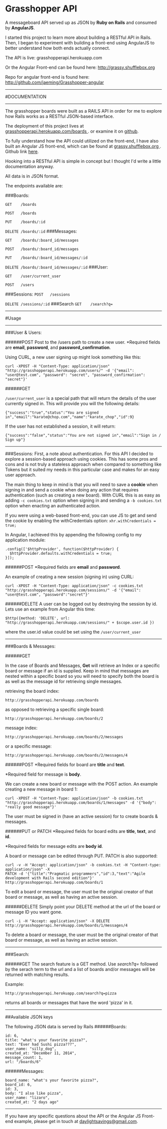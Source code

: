 # Grasshopper API

A messageboard API served up as JSON by **Ruby on Rails** and consumed by **AngularJS**.

I started this project to learn more about building a RESTful API in Rails.
Then, I began to experiment with building a front-end using AngularJS to better understand how both ends actually connect.

The API is live:
grasshopperapi.herokuapp.com

Or the Angular Front-end can be found here:
http://grassy.shufflebox.org

Repo for angular front-end is found here:
http://github.com/jaeming/Grasshopper-angular

____________
#DOCUMENTATION
____
The grasshopper boards were built as a RAILS API in order for me to explore how Rails works as a RESTful JSON-based interface.

The deployment of this project lives at [grasshopperapi.herokuapp.com/boards ](http://grasshopperapi.herokuapp.com/boards)
. or examine it on [github](https://github.com/jaeming/grasshopper).

To fully understand how the API could utilized on the front-end, I have also built an Angular JS front-end, which can be found at [grassy.shufflebox.org ](http://grassy.shufflebox.org/)
. Github link [here](https://github.com/jaeming/Grasshopper-angular).

Hooking into a RESTful API is simple in concept but I thought I'd write a little documentation anyway.

All data is in JSON format.

The endpoints available are:

###Boards:

```GET    /boards```


```POST   /boards```


```PUT    /boards/:id```


```DELETE /boards/:id```
###Messages:

```GET    /boards/:board_id/messages```


```POST   /boards/:board_id/messages```


```PUT    /boards/:board_id/messages/:id```


```DELETE /boards/:board_id/messages/:id```
###User:

```GET    /user/current_user```

```POST   /users```



###Sessions:
```POST   /sessions```

```DELETE /sessions/:id```
###Search
```GET    /search?q=```

______
#Usage
______

###User & Users:

######POST
Post to the /users path to create a new user.
*Required fields are **email**, **password**, and **password_confirmation**.

Using CURL, a new user signing up might look something like this:

```
curl -XPOST -H "Content-Type: application/json" "http://grasshopperapi.herokuapp.com/users/" -d '{"email": "user@test.com", "password": "secret", "password_confirmation": "secret"}'
```

######GET

```/user/current_user``` is a special path that will return the details of the user currently signed in. This will provide you will the following details:

```{"success":"true","status":"You are signed in","email":"karate@chop.com","name":"karate_chop","id":9}```

If the user has not established a session, it will return:

```{"success":"false","status":"You are not signed in","email":"Sign in / Sign up"}```
_________
###Sessions:
First, a note about authentication. For this API I decided to explore a session-based approach using cookies. This has some pros and cons and is not truly a stateless approach when compared to something like Tokens but it suited my needs in this particular case and makes for an easy user approach.

The main thing to keep in mind is that you will need to save a **cookie** when signing in and send a cookie when doing any action that requires authentication (such as creating a new board). With CURL this is as easy as adding ```-c cookies.txt``` option when signing in and sending a ```-b cookies.txt``` option when enacting an authenticated action.

If you were using a web-based front-end, you can use JS to get and send the cookie by enabling the withCredentials option: ```xhr.withCredentials = true;```

In Angular, I achieved this by appending the following config to my application module:

```
.config(['$httpProvider', function($httpProvider) {
  $httpProvider.defaults.withCredentials = true;
}]);
```

######POST
*Required fields are **email** and **password**.

An example of creating a new session (signing in) using CURL:

```
curl -XPOST -H "Content-Type: application/json" -c cookies.txt "http://grasshopperapi.herokuapp.com/sessions/" -d '{"email": "user@test.com", "password":"secret"}'
```

######DELETE
A user can be logged out by destroying the session by id. Lets use an example from Angular this time:

```
$http({method: 'DELETE', url: "http://grasshopperapi.herokuapp.com/sessions/" + $scope.user.id })
```
where the user.id value could be set using the ```/user/current_user```
_________

###Boards & Messages:

######GET

In the case of Boards and Messages, **Get** will retrieve an Index or a specific board or message if an id is supplied. Keep in mind that messages are nested within a specific board so you will need to specify both the board is as well as the message id for retrieving single messages.

retrieving the board index:

```http://grasshopperapi.herokuapp.com/boards```

as opposed to retrieving a specific single board:

```http://grasshopperapi.herokuapp.com/boards/2```

message index:

```http://grasshopperapi.herokuapp.com/boards/2/messages```

or a specific message:


```http://grasshopperapi.herokuapp.com/boards/2/messages/4```


######POST
*Required fields for board are **title** and **text**.

*Required field for message is **body**.

We can create a new board or message with the POST action.
An example creating a new message in board 1:

```
curl -XPOST -H "Content-Type: application/json" -b cookies.txt "http://grasshopperapi.herokuapp.com/boards/1/messages" -d '{"body": "really good message"}'
```

The user must be signed in (have an active session) for to create boards & messages.

######PUT or PATCH
*Required fields for board edits are **title**, **text**, and **id**.

*Required fields for message edits are **body** **id**.

A board or message can be edited through PUT. PATCH is also supported:

```
curl -v -H "Accept: application/json" -b cookies.txt -H "Content-type: application/json" -X
PATCH -d '{"title":"Pragmatic programmers","id":3,"text":"Agile development with Rails second edition"}' http://grasshopperapi.herokuapp.com/boards/1
```

To edit a board or message, the user must be the original creator of that board or message, as well as having an active session.


######DELETE
Simply point your DELETE method at the url of the board or message ID you want gone.


```
curl -i -H "Accept: application/json" -X DELETE http://grasshopperapi.herokuapp.com/boards/1/messages/4
```

To delete a board or message, the user must be the original creator of that board or message, as well as having an active session.
_____________

###Search:

######GET
The search feature is a GET method. Use *search?q=* followed by the serach term to the url and a list of boards and/or messages will be returned with matching results.

Example:

```http://grasshopperapi.herokuapp.com/search?q=pizza```

returns all boards or messages that have the word 'pizza' in it.
_____________

##Available JSON keys

The following JSON data is served by Rails
######Boards:


```
id: 6,
title: "what's your favorite pizza?",
text: "Ever had Sushi pizza???",
user_name: "silly_dog",
created_at: "December 11, 2014",
message_count: 1,
url: "/boards/6"
```

######Messages:

```
board_name: "what's your favorite pizza?",
board_id: 6,
id: 3,
body: "I also like pizza",
user_name: "lizaro",
created_at: "2 days ago"
```

_____________

If you have any specific questions about the API or the Angular JS Front-end example, please get in touch at daylightsavings@gmail.com.













